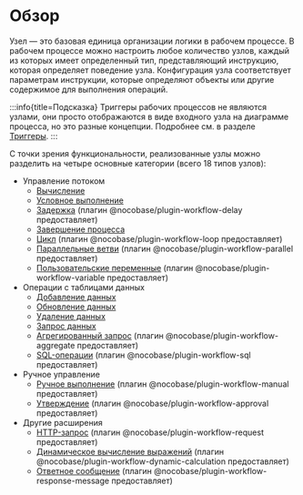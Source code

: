 # Обзор

Узел — это базовая единица организации логики в рабочем процессе. В рабочем процессе можно настроить любое количество узлов, каждый из которых имеет определенный тип, представляющий инструкцию, которая определяет поведение узла. Конфигурация узла соответствует параметрам инструкции, которые определяют объекты или другие содержимое для выполнения операций.

:::info{title=Подсказка}
Триггеры рабочих процессов не являются узлами, они просто отображаются в виде входного узла на диаграмме процесса, но это разные концепции. Подробнее см. в разделе [Триггеры](../triggers/index.md).
:::

С точки зрения функциональности, реализованные узлы можно разделить на четыре основные категории (всего 18 типов узлов):

- Управление потоком
  - [Вычисление](./calculation.md)
  - [Условное выполнение](./condition.md)
  - [Задержка](./delay.md) (плагин @nocobase/plugin-workflow-delay предоставляет)
  - [Завершение процесса](./end.md)
  - [Цикл](./loop.md) (плагин @nocobase/plugin-workflow-loop предоставляет)
  - [Параллельные ветви](./parallel.md) (плагин @nocobase/plugin-workflow-parallel предоставляет)
  - [Пользовательские переменные](./variable.md) (плагин @nocobase/plugin-workflow-variable предоставляет)
- Операции с таблицами данных
  - [Добавление данных](./create.md)
  - [Обновление данных](./update.md)
  - [Удаление данных](./destroy.md)
  - [Запрос данных](./query.md)
  - [Агрегированный запрос](./aggregate.md) (плагин @nocobase/plugin-workflow-aggregate предоставляет)
  - [SQL-операции](./sql.md) (плагин @nocobase/plugin-workflow-sql предоставляет)
- Ручное управление
  - [Ручное выполнение](./manual.md) (плагин @nocobase/plugin-workflow-manual предоставляет)
  - [Утверждение](./approval.md) (плагин @nocobase/plugin-workflow-approval предоставляет)
- Другие расширения
  - [HTTP-запрос](./request.md) (плагин @nocobase/plugin-workflow-request предоставляет)
  - [Динамическое вычисление выражений](./dynamic-calculation.md) (плагин @nocobase/plugin-workflow-dynamic-calculation предоставляет)
  - [Ответное сообщение](./response-message.md) (плагин @nocobase/plugin-workflow-response-message предоставляет)